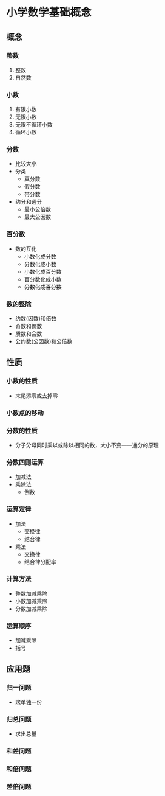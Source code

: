 # 小学数学基础概念

## 概念

### 整数

1. 整数
2. 自然数

### 小数

1. 有限小数
2. 无限小数
3. 无限不循环小数
4. 循环小数

### 分数

- 比较大小
- 分类
  - 真分数
  - 假分数
  - 带分数
- 约分和通分
  - 最小公倍数
  - 最大公因数

### 百分数

- 数的互化
  - 小数化成分数
  - 分数化成小数
  - 小数化成百分数
  - 百分数化成小数
  - ~~分数化成百分数~~

### 数的整除

- 约数(因数)和倍数
- 奇数和偶数
- 质数和合数
- 公约数(公因数)和公倍数

## 性质

### 小数的性质

- 末尾添零或去掉零

### 小数点的移动

### 分数的性质

- 分子分母同时乘以或除以相同的数，大小不变——通分的原理

### 分数四则运算

- 加减法
- 乘除法
  - 倒数

### 运算定律

- 加法
  - 交换律
  - 结合律
- 乘法
  - 交换律
  - 结合律分配率

### 计算方法

- 整数加减乘除
- 小数加减乘除
- 分数加减乘除

### 运算顺序

- 加减乘除
- 括号

## 应用题

### 归一问题

- 求单独一份

### 归总问题

- 求出总量

### 和差问题

### 和倍问题

### 差倍问题
